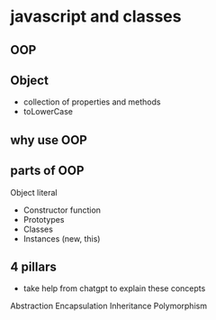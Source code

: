 # javascript and classes

## OOP

## Object
- collection of properties and methods
- toLowerCase

## why use OOP

## parts of OOP
Object literal 

- Constructor function
- Prototypes
- Classes
- Instances (new, this)


## 4 pillars
- take help from chatgpt to explain these concepts 
  
Abstraction
Encapsulation
Inheritance
Polymorphism